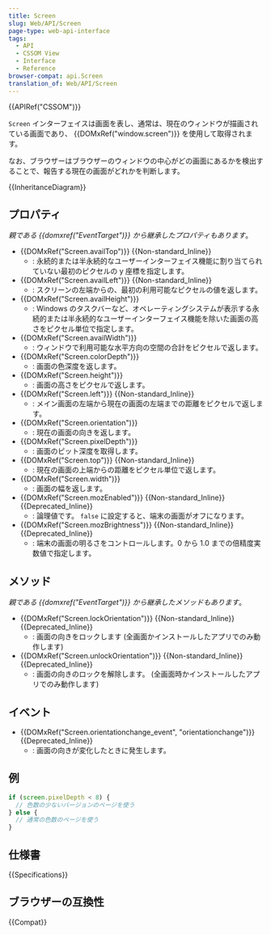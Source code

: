 ```yaml
---
title: Screen
slug: Web/API/Screen
page-type: web-api-interface
tags:
  - API
  - CSSOM View
  - Interface
  - Reference
browser-compat: api.Screen
translation_of: Web/API/Screen
---
```

{{APIRef("CSSOM")}}

`Screen` インターフェイスは画面を表し、通常は、現在のウィンドウが描画されている画面であり、 {{DOMxRef("window.screen")}} を使用して取得されます。

なお、ブラウザーはブラウザーのウィンドウの中心がどの画面にあるかを検出することで、報告する現在の画面がどれかを判断します。

{{InheritanceDiagram}}

## プロパティ

_親である {{domxref("EventTarget")}} から継承したプロパティもあります_。

- {{DOMxRef("Screen.availTop")}} {{Non-standard_Inline}}
  - : 永続的または半永続的なユーザーインターフェイス機能に割り当てられていない最初のピクセルの y 座標を指定します。
- {{DOMxRef("Screen.availLeft")}} {{Non-standard_Inline}}
  - : スクリーンの左端からの、最初の利用可能なピクセルの値を返します。​
- {{DOMxRef("Screen.availHeight")}}
  - : Windows のタスクバーなど、オペレーティングシステムが表示する永続的または半永続的なユーザーインターフェイス機能を除いた画面の高さをピクセル単位で指定します。
- {{DOMxRef("Screen.availWidth")}}
  - : ウィンドウで利用可能な水平方向の空間の合計をピクセルで返します。
- {{DOMxRef("Screen.colorDepth")}}
  - : 画面の色深度を返します。
- {{DOMxRef("Screen.height")}}
  - : 画面の高さをピクセルで返します。
- {{DOMxRef("Screen.left")}} {{Non-standard_Inline}}
  - : メイン画面の左端から現在の画面の左端までの距離をピクセルで返します。
- {{DOMxRef("Screen.orientation")}}
  - : 現在の画面の向きを返します。
- {{DOMxRef("Screen.pixelDepth")}}
  - : 画面のピット深度を取得します。
- {{DOMxRef("Screen.top")}} {{Non-standard_Inline}}
  - : 現在の画面の上端からの距離をピクセル単位で返します。 
- {{DOMxRef("Screen.width")}}
  - : 画面の幅を返します。
- {{DOMxRef("Screen.mozEnabled")}} {{Non-standard_Inline}} {{Deprecated_Inline}}
  - : 論理値です。 `false` に設定すると、端末の画面がオフになります。
- {{DOMxRef("Screen.mozBrightness")}} {{Non-standard_Inline}} {{Deprecated_Inline}}
  - : 端末の画面の明るさをコントロールします。0 から 1.0 までの倍精度実数値で指定します。

## メソッド

_親である {{domxref("EventTarget")}} から継承したメソッドもあります_。

- {{DOMxRef("Screen.lockOrientation")}} {{Non-standard_Inline}} {{Deprecated_Inline}}
  - : 画面の向きをロックします (全画面かインストールしたアプリでのみ動作します)
- {{DOMxRef("Screen.unlockOrientation")}} {{Non-standard_Inline}} {{Deprecated_Inline}}
  - : 画面の向きのロックを解除します。 (全画面時かインストールしたアプリでのみ動作します)

## イベント

- {{DOMxRef("Screen.orientationchange_event", "orientationchange")}} {{Deprecated_Inline}}
  - : 画面の向きが変化したときに発生します。

## 例

```js
if (screen.pixelDepth < 8) {
  // 色数の少ないバージョンのページを使う
} else {
  // 通常の色数のページを使う
}
```

## 仕様書

{{Specifications}}

## ブラウザーの互換性

{{Compat}}
